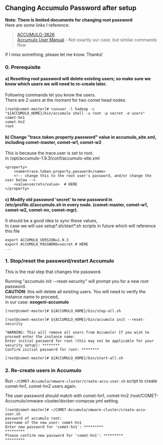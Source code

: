 ## Changing Accumulo Password after setup

**Note: There is limited documents for changing root password** <br>
Here are some links I reference: 
> [ACCUMULO-3626](https://issues.apache.org/jira/browse/ACCUMULO-3626) <br>
> [Accumulo User Manual](https://accumulo.apache.org/1.9/accumulo_user_manual.html#_administrative_user) - Not exactly our case, but similar commands flow 

If I miss something, please let me know. Thanks! <br>


### 0. Prerequisite
#### a) Resetting root password will delete existing users; so make sure we know which users we will need to re-create later.

Following commands let you know the users. <br>
There are 2 users at the moment for two comet head nodes.

```
[root@comet-master]# runuser -l hadoop -c "${ACCUMULO_HOME}/bin/accumulo shell -u root -p secret -e users"
comet-hn1
comet-hn2
root
```


#### b) Change "trace.token.property.password" value in accumulo_site.xml, including comet-master, comet-w1, comet-w2

This is because the trace.user is set to root. <br>
in /opt/accumulo-1.9.3/conf/accumulo-site.xml

```
<property>
    <name>trace.token.property.password</name>
    <!-- change this to the root user's password, and/or change the user below -->
    <value>secret</value>  # HERE
</property>
```


#### c) Modify old password 'secret' to new password in /etc/profile.d/accumulo.sh in every node. (comet-master, comet-w1, comet-w2, comet-nn, comet-mgr).

It should be a good idea to sync these values, <br> 
In case we will use setup\*.sh/start\*.sh scripts in future which will reference this file 

```
export ACCUMULO_VERSION=1.9.3
export ACCUMULO_PASSWORD=secret # HERE
...
```

### 1. Stop/reset the password/restart Accumulo 

This is the real step that changes the password.

Running "accumulo init --reset-security" will prompt you for a new root password. <br>
**CAUTION**: this will delete all existing users. You will need to verify the instance name to proceed, <br>
in our case: **exogeni-accumulo**

```
[root@comet-master]# ${ACCUMULO_HOME}/bin/stop-all.sh

[root@comet-master]# ${ACCUMULO_HOME}/bin/accumulo init --reset-security

"WARNING: This will remove all users from Accumulo! If you wish to proceed enter the instance name: 
Enter initial password for root (this may not be applicable for your security setup): ********
Confirm initial password for root: ********

[root@comet-master]# ${ACCUMULO_HOME}/bin/start-all.sh
```


### 2. Re-create users in Accumulo

Run `~/COMET-Accumulo/vmware-cluster/create-accu-user.sh` script to create comet-hn1, comet-hn2 users again.

The user password should match with comet-hn1, comet-hn2 /root/COMET-Accumulo/vmware-cluster/docker-compose.yml setting.

```
[root@comet-master]# ~/COMET-Accumulo/vmware-cluster/create-accu-user.sh 
password of accumulo root: 
username of the new user: comet-hn1
Enter new password for 'comet-hn1': *********
*********
Please confirm new password for 'comet-hn1': *********
*********
```






